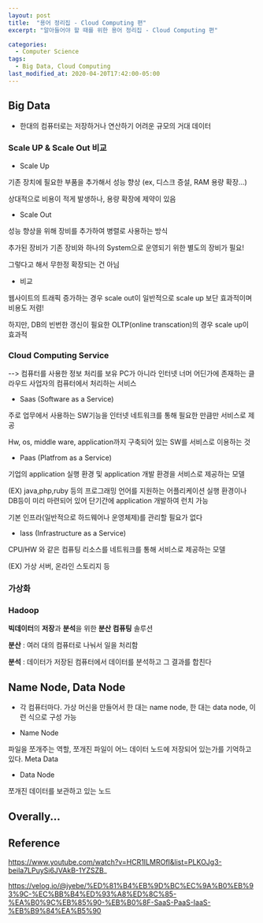 ```yaml
---
layout: post
title:  "용어 정리집 - Cloud Computing 편"
excerpt: "알아들어야 할 때를 위한 용어 정리집 - Cloud Computing 편"

categories:
  - Computer Science
tags:
  - Big Data, Cloud Computing
last_modified_at: 2020-04-20T17:42:00-05:00
---
```


## Big Data 

- 한대의 컴퓨터로는 저장하거나 연산하기 어려운 규모의 거대 데이터


### Scale UP & Scale Out 비교

* Scale Up

기존 장치에 필요한 부품을 추가해서 성능 향상 (ex, 디스크 증설, RAM 용량 확장...)

상대적으로 비용이 적게 발생하나, 용량 확장에 제약이 있음


* Scale Out

성능 향상을 위해 장비를 추가하여 병렬로 사용하는 방식

추가된 장비가 기존 장비와 하나의 System으로 운영되기 위한 별도의 장비가 필요!

그렇다고 해서 무한정 확장되는 건 아님 


* 비교

웹사이트의 트래픽 증가하는 경우 scale out이 일반적으로 scale up	보단 효과적이며 비용도 저렴!

하지만, DB의 빈번한 갱신이 필요한 OLTP(online transcation)의 경우 scale up이 효과적


### Cloud Computing Service 


--> 컴퓨터를 사용한 정보 처리를 보유 PC가 아니라 인터넷 너머 어딘가에 존재하는 클라우드 사업자의 컴퓨터에서 처리하는 서비스


* Saas (Software as a Service)

주로 업무에서 사용하는 SW기능을 인터넷 네트워크를 통해 필요한 만큼만 서비스로 제공 

Hw, os, middle ware, application까지 구축되어 있는 SW를 서비스로 이용하는 것

* Paas (Platfrom as a Service)

기업의 application 실행 환경 및 application 개발 환경을 서비스로 제공하는 모델

(EX) java,php,ruby 등의 프로그래밍 언어를 지원하는 어플리케이션 실행 환경이나 DB등이 미리 마련되어 있어 단기간에 application 개발하여 런치 가능

기본 인프라(일반적으로 하드웨어나 운영체제)를 관리할 필요가 없다

* Iass (Infrastructure as a Service)

CPU/HW 와 같은 컴퓨팅 리소스를 네트워크를 통해 서비스로 제공하는 모델

(EX) 가상 서버, 온라인 스토리지 등


### 가상화



### Hadoop

**빅데이터**의 **저장**과 **분석**을 위한 **분산 컴퓨팅** 솔루션

**분산** : 여러 대의 컴퓨터로 나눠서 일을 처리함

**분석** : 데이터가 저장된 컴퓨터에서 데이터를 분석하고 그 결과를 합친다


## Name Node, Data Node

- 각 컴퓨터마다. 가상 머신을 만들어서 한 대는 name node, 한 대는 data node, 이런 식으로 구성 가능

* Name Node


파일을 쪼개주는 역할, 쪼개진 파일이 어느 데이터 노드에 저장되어 있는가를 기억하고 있다. Meta Data

 

* Data Node


쪼개진 데이터를 보관하고 있는 노드




## Overally...



## Reference

https://www.youtube.com/watch?v=HCR1ILMROfI&list=PLKOJg3-beila7LPuySi6JVAkB-1YZSZB_

https://velog.io/@jyebe/%ED%81%B4%EB%9D%BC%EC%9A%B0%EB%93%9C-%EC%BB%B4%ED%93%A8%ED%8C%85-%EA%B0%9C%EB%85%90-%EB%B0%8F-SaaS-PaaS-IaaS-%EB%B9%84%EA%B5%90
